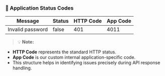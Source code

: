 ### 📡 Application Status Codes

| Message          | Status | HTTP Code | App Code |
| ---------------- | ------ | --------- | -------- |
| Invalid password | false  | 401       | 4011     |

> 💡 **Note:**

* **HTTP Code** represents the standard HTTP status.
* **App Code** is our custom internal application-specific code.
* This structure helps in identifying issues precisely during API response handling.